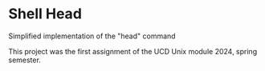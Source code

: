 # Shell Head
 Simplified implementation of the "head" command

 This project was the first assignment of the UCD Unix module 2024, spring semester.
